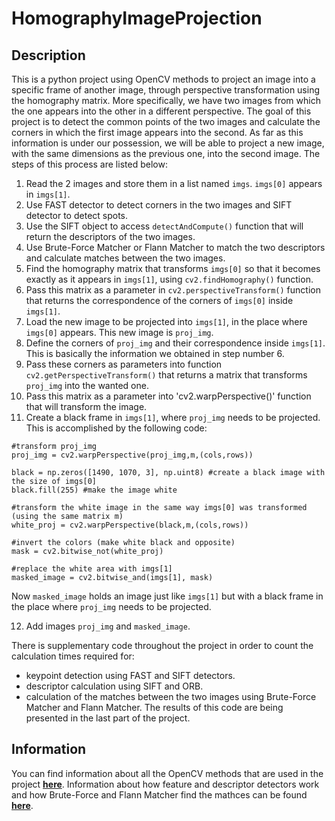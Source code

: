 # HomographyImageProjection

## Description
This is a python project using OpenCV methods to project an image into a specific frame of another image, through perspective transformation using the homography matrix. More specifically, we have two images from which the one appears into the other in a different perspective. The goal of this project is to detect the common points of the two images and calculate the corners in which the first image appears into the second. As far as this information is under our possession, we will be able to project a new image, with the same dimensions as the previous one, into the second image. The steps of this process are listed below:

1. Read the 2 images and store them in a list named ```imgs```. ```imgs[0]``` appears in ```imgs[1]```.
2. Use FAST detector to detect corners in the two images and SIFT detector to detect spots.
3. Use the SIFT object to access ```detectAndCompute()``` function that will return the descriptors of the two images.
4. Use Brute-Force Matcher or Flann Matcher to match the two descriptors and calculate matches between the two images.
5. Find the homography matrix that transforms ```imgs[0]``` so that it becomes exactly as it appears in ```imgs[1]```, using ```cv2.findHomography()``` function.
6. Pass this matrix as a parameter in ```cv2.perspectiveTransform()``` function that returns the correspondence of the corners of ```imgs[0]``` inside ```imgs[1]```.
7. Load the new image to be projected into ```imgs[1]```, in the place where ```imgs[0]``` appears. This new image is ```proj_img```.
8. Define the corners of ```proj_img``` and their correspondence inside ```imgs[1]```. This is basically the information we obtained in step number 6.
9. Pass these corners as parameters into function ```cv2.getPerspectiveTransform()``` that returns a matrix that transforms ```proj_img``` into the wanted one.
10. Pass this matrix as a parameter into 'cv2.warpPerspective()' function that will transform the image.
11. Create a black frame in ```imgs[1]```, where ```proj_img``` needs to be projected. This is accomplished by the following code: 
```
#transform proj_img
proj_img = cv2.warpPerspective(proj_img,m,(cols,rows)) 

black = np.zeros([1490, 1070, 3], np.uint8) #create a black image with the size of imgs[0]
black.fill(255) #make the image white

#transform the white image in the same way imgs[0] was transformed (using the same matrix m)
white_proj = cv2.warpPerspective(black,m,(cols,rows)) 

#invert the colors (make white black and opposite)
mask = cv2.bitwise_not(white_proj) 

#replace the white area with imgs[1]
masked_image = cv2.bitwise_and(imgs[1], mask)
```
Now ```masked_image``` holds an image just like ```imgs[1]``` but with a black frame in the place where ```proj_img``` needs to be projected.

12. Add images ```proj_img``` and ```masked_image```.


There is supplementary code throughout the project in order to count the calculation times required for:
- keypoint detection using FAST and SIFT detectors.
- descriptor calculation using SIFT and ORB.
- calculation of the matches between the two images using Brute-Force Matcher and Flann Matcher.
The results of this code are being presented in the last part of the project.


## Information
You can find information about all the OpenCV methods that are used in the project **[here](https://docs.opencv.org/4.x/)**.
Information about how feature and descriptor detectors work and how Brute-Force and Flann Matcher find the mathces can be found **[here](https://medium.com/data-breach/introduction-to-feature-detection-and-matching-65e27179885d)**.
